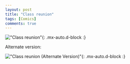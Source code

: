 ```yaml
---
layout: post
title: "Class reunion"
tags: [Comics]
comments: true
---
```


!["Class reunion"](/comics/18-1.png){: .mx-auto.d-block :}

Alternate version:

!["Class reunion (Alternate Version)"](/comics/18-2.png){: .mx-auto.d-block :}

